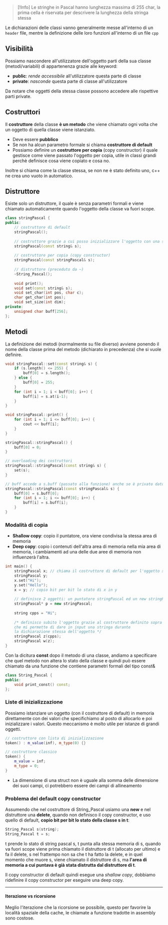 >[!Info]
>Le stringhe in Pascal hanno lunghezza massima di 255 char, la prima cella è riservata per descrivere la lunghezza della stringa stessa

Le dichiarazioni delle classi vanno generalmente messe all'interno di un `header` file, mentre la definizione delle loro funzioni all'interno di un file `cpp` 

## Visibilità
Possiamo nascondere all'utilizzatore dell'oggetto parti della sua classe (metodi/variabili) di appartenenza grazie alle keyword:
- **public**: _rende accessibile_ all'utilizzatore questa parte di classe
- **private**: _nasconde_ questa parte di classe all'utilizzatore

Da notare che oggetti della stessa classe possono accedere alle rispettive parti private.

## Costruttori
Il **costruttore** della classe **è un metodo** che viene chiamato ogni volta che un oggetto di quella classe viene istanziato.
- Deve essere **pubblico**
- Se non ha alcun parametro formale si chiama **costruttore di default**
- Possiamo definire un **costruttore per copia** (copy constructor) il quale gestisce come viene passato l'oggetto per copia, utile in classi grandi perchè definisce cosa viene copiato e cosa no.

Inoltre si chiama come la classe stessa, se non ne è stato definito uno, c++ ne crea uno vuoto in automatico.

## Distruttore
Esiste solo un distruttore, il quale è senza parametri formali e viene chiamato automaticamente quando l'oggetto della classe va fuori scope.

```cpp
class stringPascal {
public:
	// costruttore di default
    stringPascal();
    
    // costruttore grazie a cui posso inizializzare l'oggetto con una stringa
    stringPascal(const string& s);
    
    // costruttore per copia (copy constructor)
    stringPascal(const stringPascal& s);
	
	// distruttore (preceduto da ~)
    ~String_Pascal();
    
    void print();
    void set(const string& s);
    void set_char(int pos, char c);
    char get_char(int pos);
    void set_size(int dim);
private:
    unsigned char buff[256];
};
```

## Metodi
La definizione dei metodi (normalmente su file diverso) avviene ponendo il nome della classe prima del metodo (dichiarato in precedenza) che si vuole definire.

```cpp
void stringPascal::set(const string& s) {
    if (s.length() <= 255) {
        buff[0] = s.length();
    } else {
        buff[0] = 255;
    }
    for (int i = 1; i < buff[0]; i++) {
        buff[i] = s.at(i-1);
    }
}

void stringPascal::print() {
    for (int i = 1; i <= buff[0]; i++) {
        cout << buff[i];
    }
}

stringPascal::stringPascal() {
    buff[0] = 0;
}

// overloading dei costruttori
stringPascal::stringPascal(const string& s) {
    set(s);
}

// buff accede a s.buff (passato alla funzione) anche se è privato dato che fanno parte delle stessa classe
stringPascal::stringPascal(const stringPascal& s) {
    buff[0] = s.buff[0];
    for (int i = 1; i <= buff[0]; i++) {
        buff[i] = s.buff[i];
    }
}
```

### Modalità di copia
- **Shallow copy**: copio il puntatore, ora viene condivisa la stessa area di memoria
- **Deep copy**: copio i contenuti dell'altra area di memoria nella mia area di memoria, i cambiamenti ad una delle due aree di memoria non influenzerà l'altra.
```cpp
int main() {
    stringPascal x; // chiama il costruttore di default per l'oggetto x
    stringPascal y;
    x.set("Hi");
    y.set("Hello");
    x = y; // copio bit per bit lo stato di x in y
    
    // definisce 2 oggetti: un puntatore stringPascal ed un new stringPascal
    stringPascal* p = new stringPascal;
    
    string cpps = "Hi";
    
    /* definisco subito l'oggetto grazie al costruttore definito sopra
    che mi permette di dare in input una stringa durante
    la dichiarazione stessa dell'oggetto */
    stringPascal z(cpps); 
    stringPascal w(z);
}
```

Con la dicitura **const** dopo il metodo di una classe, andiamo a specificare che quel metodo non altera lo stato della classe e quindi può essere chiamato da una funzione che contiene parametri formali del tipo const&

```cpp
class String_Pascal {
public:
    void print_const() const; 
};
```

### Liste di inizializzazione
Possiamo istanziare un oggetto (con il costruttore di default) in memoria direttamente con dei valori che specifichiamo al posto di allocarlo e poi inizializzare i valori.
Questo meccanismo è molto utile per istanze di grandi oggetti.

```cpp
// costruttore con lista di inizializzazione
token() : m_value(inf), m_type(0) {}

// costruttore classico
token() {
	m_value = inf;
    m_type = 0;
}
```

- La dimensione di una struct non è uguale alla somma delle dimensione dei suoi campi, ci potrebbero essere dei campi di allineamento

### Problema del default copy constructor
Assumendo che nel costruttore di String_Pascal usiamo una **new** e nel distruttore una **delete**, quando non definisco il copy constructor, e uso quello di default, **copio bit per bit lo stato della classe s in t**:
```cpp
String_Pascal s(string);
String_Pascal t = s;
```
t prende lo stato di string pascal s, t punta alla stessa memoria di s, quando va fuori scope viene prima chiamato il distruttore di t (allocato per ultimo) e fa il delete, s nel frattempo non sa che t ha fatto la delete, e in quel momento che muore s, viene chiamato il distruttore di s, ma **l'area di memoria a cui puntava è già stata distrutta dal distruttore di t**.

Il copy constructor di default quindi esegue una _shallow copy_, dobbiamo ridefinire il copy constructor per eseguire una deep copy.

---
#### Iterazione vs ricorsione
Meglio l'iterazione che la ricorsione se possibile, questo per favorire la località spaziale della cache, le chiamate a funzione tradotte in assembly sono costose.
